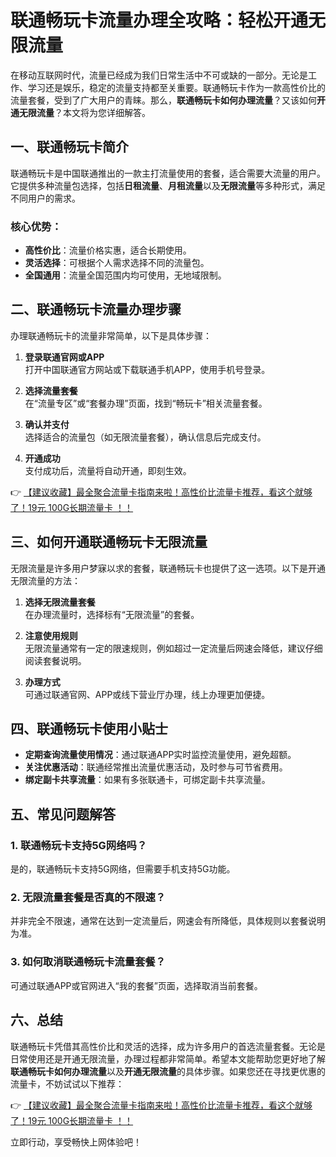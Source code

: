 # 联通畅玩卡流量办理全攻略：轻松开通无限流量

在移动互联网时代，流量已经成为我们日常生活中不可或缺的一部分。无论是工作、学习还是娱乐，稳定的流量支持都至关重要。联通畅玩卡作为一款高性价比的流量套餐，受到了广大用户的青睐。那么，**联通畅玩卡如何办理流量**？又该如何**开通无限流量**？本文将为您详细解答。

## 一、联通畅玩卡简介

联通畅玩卡是中国联通推出的一款主打流量使用的套餐，适合需要大流量的用户。它提供多种流量包选择，包括**日租流量**、**月租流量**以及**无限流量**等多种形式，满足不同用户的需求。

### 核心优势：
- **高性价比**：流量价格实惠，适合长期使用。
- **灵活选择**：可根据个人需求选择不同的流量包。
- **全国通用**：流量全国范围内均可使用，无地域限制。

## 二、联通畅玩卡流量办理步骤

办理联通畅玩卡的流量非常简单，以下是具体步骤：

1. **登录联通官网或APP**  
   打开中国联通官方网站或下载联通手机APP，使用手机号登录。

2. **选择流量套餐**  
   在“流量专区”或“套餐办理”页面，找到“畅玩卡”相关流量套餐。

3. **确认并支付**  
   选择适合的流量包（如无限流量套餐），确认信息后完成支付。

4. **开通成功**  
   支付成功后，流量将自动开通，即刻生效。

👉 [【建议收藏】最全聚合流量卡指南来啦！高性价比流量卡推荐，看这个就够了！19元 100G长期流量卡 ！！](https://bit.ly/Liuliangka)

## 三、如何开通联通畅玩卡无限流量

无限流量是许多用户梦寐以求的套餐，联通畅玩卡也提供了这一选项。以下是开通无限流量的方法：

1. **选择无限流量套餐**  
   在办理流量时，选择标有“无限流量”的套餐。

2. **注意使用规则**  
   无限流量通常有一定的限速规则，例如超过一定流量后网速会降低，建议仔细阅读套餐说明。

3. **办理方式**  
   可通过联通官网、APP或线下营业厅办理，线上办理更加便捷。

## 四、联通畅玩卡使用小贴士

- **定期查询流量使用情况**：通过联通APP实时监控流量使用，避免超额。
- **关注优惠活动**：联通经常推出流量优惠活动，及时参与可节省费用。
- **绑定副卡共享流量**：如果有多张联通卡，可绑定副卡共享流量。

## 五、常见问题解答

### 1. 联通畅玩卡支持5G网络吗？  
是的，联通畅玩卡支持5G网络，但需要手机支持5G功能。

### 2. 无限流量套餐是否真的不限速？  
并非完全不限速，通常在达到一定流量后，网速会有所降低，具体规则以套餐说明为准。

### 3. 如何取消联通畅玩卡流量套餐？  
可通过联通APP或官网进入“我的套餐”页面，选择取消当前套餐。

## 六、总结

联通畅玩卡凭借其高性价比和灵活的选择，成为许多用户的首选流量套餐。无论是日常使用还是开通无限流量，办理过程都非常简单。希望本文能帮助您更好地了解**联通畅玩卡如何办理流量**以及**开通无限流量**的具体步骤。如果您还在寻找更优惠的流量卡，不妨试试以下推荐：

👉 [【建议收藏】最全聚合流量卡指南来啦！高性价比流量卡推荐，看这个就够了！19元 100G长期流量卡 ！！](https://bit.ly/Liuliangka)

立即行动，享受畅快上网体验吧！